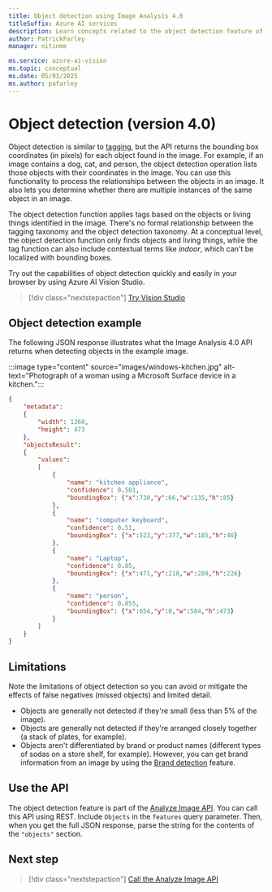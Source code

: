 ```yaml
---
title: Object detection using Image Analysis 4.0
titleSuffix: Azure AI services
description: Learn concepts related to the object detection feature of the Image Analysis 4.0 API - usage and limits.
author: PatrickFarley
manager: nitinme

ms.service: azure-ai-vision
ms.topic: conceptual
ms.date: 05/01/2025
ms.author: pafarley
---
```


# Object detection (version 4.0)

Object detection is similar to [tagging](concept-tag-images-40.md), but the API returns the bounding box coordinates (in pixels) for each object found in the image. For example, if an image contains a dog, cat, and person, the object detection operation lists those objects with their coordinates in the image. You can use this functionality to process the relationships between the objects in an image. It also lets you determine whether there are multiple instances of the same object in an image.

The object detection function applies tags based on the objects or living things identified in the image. There's no formal relationship between the tagging taxonomy and the object detection taxonomy. At a conceptual level, the object detection function only finds objects and living things, while the tag function can also include contextual terms like *indoor*, which can't be localized with bounding boxes.

Try out the capabilities of object detection quickly and easily in your browser by using Azure AI Vision Studio.

> [!div class="nextstepaction"]
> [Try Vision Studio](https://portal.vision.cognitive.azure.com/)


## Object detection example

The following JSON response illustrates what the Image Analysis 4.0 API returns when detecting objects in the example image.

:::image type="content" source="images/windows-kitchen.jpg" alt-text="Photograph of a woman using a Microsoft Surface device in a kitchen.":::

```json
{
    "metadata":
    {
        "width": 1260,
        "height": 473
    },
    "objectsResult":
    {
        "values":
        [
            {
                "name": "kitchen appliance",
                "confidence": 0.501,
                "boundingBox": {"x":730,"y":66,"w":135,"h":85}
            },
            {
                "name": "computer keyboard",
                "confidence": 0.51,
                "boundingBox": {"x":523,"y":377,"w":185,"h":46}
            },
            {
                "name": "Laptop",
                "confidence": 0.85,
                "boundingBox": {"x":471,"y":218,"w":289,"h":226}
            },
            {
                "name": "person",
                "confidence": 0.855,
                "boundingBox": {"x":654,"y":0,"w":584,"h":473}
            }
        ]
    }
}
```

## Limitations

Note the limitations of object detection so you can avoid or mitigate the effects of false negatives (missed objects) and limited detail.

* Objects are generally not detected if they're small (less than 5% of the image).
* Objects are generally not detected if they're arranged closely together (a stack of plates, for example).
* Objects aren't differentiated by brand or product names (different types of sodas on a store shelf, for example). However, you can get brand information from an image by using the [Brand detection](concept-brand-detection.md) feature.

## Use the API

The object detection feature is part of the [Analyze Image API](https://aka.ms/vision-4-0-ref). You can call this API using REST. Include `Objects` in the `features` query parameter. Then, when you get the full JSON response, parse the string for the contents of the `"objects"` section.

## Next step

> [!div class="nextstepaction"]
> [Call the Analyze Image API](how-to/call-analyze-image-40.md)
